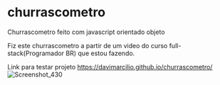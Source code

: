 # churrascometro
Churrascometro feito com javascript orientado objeto

Fiz este churrascometro a partir de um video do curso full-stack(Programador BR) que estou fazendo.

Link para testar projeto https://davimarcilio.github.io/churrascometro/
![Screenshot_430](https://user-images.githubusercontent.com/104699555/179010231-edf0d81e-c635-41a5-b6fe-d982bb8b098a.png)
